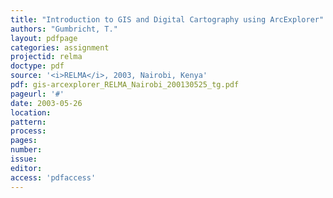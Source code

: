 ```yaml
---
title: "Introduction to GIS and Digital Cartography using ArcExplorer"
authors: "Gumbricht, T."
layout: pdfpage
categories: assignment
projectid: relma
doctype: pdf
source: '<i>RELMA</i>, 2003, Nairobi, Kenya'
pdf: gis-arcexplorer_RELMA_Nairobi_200130525_tg.pdf
pageurl: '#'
date: 2003-05-26
location:
pattern:
process:
pages:
number:
issue:
editor:
access: 'pdfaccess'
---
```

